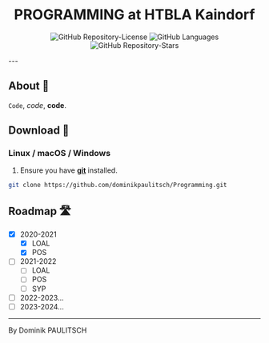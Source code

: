 <h1 align="center">PROGRAMMING at HTBLA Kaindorf</h1>
<p align="center">
  <img alt="GitHub Repository-License" src="https://img.shields.io/github/license/dominikpaulitsch/Programming_HTBLA-Kaindorf?style=for-the-badge">
  <img alt="GitHub Languages" src="https://img.shields.io/github/languages/top/dominikpaulitsch/Programming_HTBLA-Kaindorf?style=for-the-badge">
  <img alt="GitHub Repository-Stars" src="https://img.shields.io/github/stars/dominikpaulitsch/Programming_HTBLA-Kaindorf?style=for-the-badge&color=cecece">
</p>
---

## About 💭

`Code`, *code*, **code**.

## Download 🔨
### Linux / macOS / Windows

1. Ensure you have [**git**](https://git-scm.com/downloads) installed.

```bash
git clone https://github.com/dominikpaulitsch/Programming.git
```

## Roadmap 🛣️

- [x] 2020-2021
  - [x] LOAL
  - [X] POS
- [ ] 2021-2022
  - [ ] LOAL
  - [ ] POS
  - [ ] SYP
- [ ] 2022-2023...
- [ ] 2023-2024...

---

By Dominik PAULITSCH